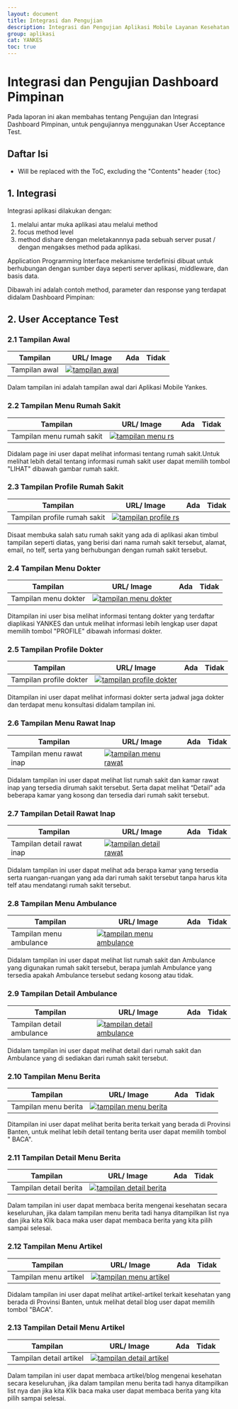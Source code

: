 ```yaml
---
layout: document
title: Integrasi dan Pengujian
description: Integrasi dan Pengujian Aplikasi Mobile Layanan Kesehatan
group: aplikasi
cat: YANKES
toc: true
---
```


# Integrasi dan Pengujian Dashboard Pimpinan

Pada laporan ini akan membahas tentang Pengujian dan Integrasi Dashboard Pimpinan, untuk pengujiannya menggunakan User Acceptance Test.

## Daftar Isi
* Will be replaced with the ToC, excluding the "Contents" header
{:toc}

## 1. Integrasi

Integrasi aplikasi dilakukan dengan:

1. melalui antar muka aplikasi atau melalui method
2. focus method level
3. method dishare dengan meletakannnya pada sebuah server pusat / dengan mengakses method pada aplikasi.

Application Programming Interface mekanisme terdefinisi dibuat untuk berhubungan dengan sumber daya seperti server aplikasi, middleware, dan basis data.

Dibawah ini adalah contoh method, parameter dan response yang terdapat didalam Dashboard Pimpinan:

## 2.  User Acceptance Test

### 2.1 Tampilan Awal

| Tampilan           | URL/ Image                               | Ada  | Tidak |
| ------------------ | ---------------------------------------- | ---- | ----- |
| Tampilan awal      | [![tampilan awal](../images/yankes/integrasi-dan-pengujian/android-dashboard-yankes.png)](http://ehibahbansos.bantenprov.go.id/) |      |       |

Dalam tampilan ini adalah tampilan awal dari Aplikasi Mobile Yankes.

### 2.2 Tampilan Menu Rumah Sakit

| Tampilan                       | URL/ Image                               | Ada  | Tidak |
| ------------------------------ | ---------------------------------------- | ---- | ----- |
| Tampilan menu rumah sakit      | [![tampilan menu rs](../images/yankes/integrasi-dan-pengujian/android-menu-rs.png)](http://ehibahbansos.bantenprov.go.id/) |      |       |

Didalam page ini user dapat melihat informasi tentang rumah sakit.Untuk melihat lebih detail tentang informasi rumah sakit user dapat memilih tombol "LIHAT" dibawah gambar rumah sakit.

### 2.3 Tampilan Profile Rumah Sakit

| Tampilan                       | URL/ Image                               | Ada  | Tidak |
| ------------------------------ | ---------------------------------------- | ---- | ----- |
| Tampilan profile rumah sakit   | [![tampilan profile rs](../images/yankes/integrasi-dan-pengujian/android-detail-rs.png)](http://ehibahbansos.bantenprov.go.id/) |      |       |

Disaat membuka salah satu rumah sakit yang ada di aplikasi akan timbul tampilan seperti diatas, yang berisi dari nama rumah sakit tersebut, alamat, email, no telf, serta yang berhubungan dengan rumah sakit tersebut.

### 2.4 Tampilan Menu Dokter

| Tampilan                       | URL/ Image                               | Ada  | Tidak |
| ------------------------------ | ---------------------------------------- | ---- | ----- |
| Tampilan menu dokter           | [![tampilan menu dokter](../images/yankes/integrasi-dan-pengujian/android-menu-dokter.png)](http://ehibahbansos.bantenprov.go.id/) |      |       |

Ditampilan ini user bisa melihat informasi tentang dokter yang terdaftar diaplikasi YANKES dan untuk melihat informasi lebih lengkap user dapat memilih tombol "PROFILE" dibawah informasi dokter.

### 2.5 Tampilan Profile Dokter

| Tampilan                       | URL/ Image                               | Ada  | Tidak |
| ------------------------------ | ---------------------------------------- | ---- | ----- |
| Tampilan profile dokter        | [![tampilan profile dokter](../images/yankes/integrasi-dan-pengujian/android-detail-dokter.png)](http://ehibahbansos.bantenprov.go.id/) |      |       |

Ditampilan ini user dapat melihat informasi dokter serta jadwal jaga dokter dan terdapat menu konsultasi didalam tampilan ini.

### 2.6 Tampilan Menu Rawat Inap

| Tampilan                       | URL/ Image                               | Ada  | Tidak |
| ------------------------------ | ---------------------------------------- | ---- | ----- |
| Tampilan menu rawat inap       | [![tampilan menu rawat](../images/yankes/integrasi-dan-pengujian/android-menu-rawat-inap.png)](http://ehibahbansos.bantenprov.go.id/) |      |       |

Didalam tampilan ini user dapat melihat list rumah sakit dan kamar rawat inap yang tersedia dirumah sakit tersebut. Serta dapat melihat “Detail” ada beberapa kamar yang kosong dan tersedia dari rumah sakit tersebut.

### 2.7 Tampilan Detail Rawat Inap

| Tampilan                       | URL/ Image                               | Ada  | Tidak |
| ------------------------------ | ---------------------------------------- | ---- | ----- |
| Tampilan detail rawat inap     | [![tampilan detail rawat](../images/yankes/integrasi-dan-pengujian/android-detail-rawat-inap.png)](http://ehibahbansos.bantenprov.go.id/) |      |       |

Didalam tampilan ini user dapat melihat ada berapa kamar yang tersedia serta ruangan-ruangan yang ada dari rumah sakit tersebut tanpa harus kita telf atau mendatangi rumah sakit tersebut.

### 2.8 Tampilan Menu Ambulance


| Tampilan                       | URL/ Image                               | Ada  | Tidak |
| ------------------------------ | ---------------------------------------- | ---- | ----- |
| Tampilan menu ambulance        | [![tampilan menu ambulance](../images/yankes/integrasi-dan-pengujian/android-menu-ambulance.png)](http://ehibahbansos.bantenprov.go.id/) |      |       |

Didalam tampilan ini user dapat melihat list rumah sakit dan Ambulance yang digunakan rumah sakit tersebut, berapa jumlah Ambulance yang tersedia apakah Ambulance tersebut sedang kosong atau tidak.

### 2.9 Tampilan Detail Ambulance

| Tampilan                       | URL/ Image                               | Ada  | Tidak |
| ------------------------------ | ---------------------------------------- | ---- | ----- |
| Tampilan detail ambulance      | [![tampilan detail ambulance](../images/yankes/integrasi-dan-pengujian/android-detail-rawat-inap.png)](http://ehibahbansos.bantenprov.go.id/) |      |       |

Didalam tampilan ini user dapat melihat detail dari rumah sakit dan Ambulance yang di sediakan dari rumah sakit tersebut.

### 2.10 Tampilan Menu Berita

| Tampilan                       | URL/ Image                               | Ada  | Tidak |
| ------------------------------ | ---------------------------------------- | ---- | ----- |
| Tampilan menu berita           | [![tampilan menu berita](../images/yankes/integrasi-dan-pengujian/android-menu-berita.png)](http://ehibahbansos.bantenprov.go.id/) |      |       |

Ditampilan ini user dapat melihat berita berita terkait yang berada di Provinsi Banten, untuk melihat lebih detail tentang berita user dapat memilih tombol " BACA".

### 2.11 Tampilan Detail Menu Berita

| Tampilan                       | URL/ Image                               | Ada  | Tidak |
| ------------------------------ | ---------------------------------------- | ---- | ----- |
| Tampilan detail berita         | [![tampilan detail berita](../images/yankes/integrasi-dan-pengujian/android-detail-berita.png)](http://ehibahbansos.bantenprov.go.id/) |      |       |

Dalam tampilan ini user dapat membaca berita mengenai kesehatan secara keseluruhan, jika dalam tampilan menu berita tadi hanya ditampilkan list nya dan jika kita Klik baca maka user dapat membaca berita yang kita pilih sampai selesai.

### 2.12 Tampilan Menu Artikel

| Tampilan                       | URL/ Image                               | Ada  | Tidak |
| ------------------------------ | ---------------------------------------- | ---- | ----- |
| Tampilan menu artikel          | [![tampilan menu artikel](../images/yankes/integrasi-dan-pengujian/android-menu-artikel.png)](http://ehibahbansos.bantenprov.go.id/) |      |       |

Didalam tampilan ini user dapat melihat artikel-artikel terkait kesehatan yang berada di Provinsi Banten, untuk melihat detail blog user dapat memilih tombol "BACA".

### 2.13 Tampilan Detail Menu Artikel

| Tampilan                       | URL/ Image                               | Ada  | Tidak |
| ------------------------------ | ---------------------------------------- | ---- | ----- |
| Tampilan detail artikel         | [![tampilan detail artikel](../images/yankes/integrasi-dan-pengujian/android-detail-artikel.png)](http://ehibahbansos.bantenprov.go.id/) |      |       |

Dalam tampilan ini user dapat membaca artikel/blog mengenai kesehatan secara keseluruhan, jika dalam tampilan menu berita tadi hanya ditampilkan list nya dan jika kita Klik baca maka user dapat membaca berita yang kita pilih sampai selesai.

